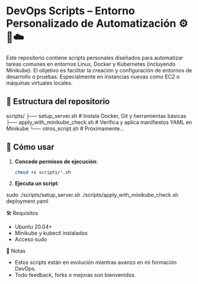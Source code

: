 # DevOps Scripts – Entorno Personalizado de Automatización ⚙️🐳☁️

Este repositorio contiene scripts personales diseñados para automatizar tareas comunes en entornos Linux, Docker y Kubernetes (incluyendo Minikube). 
El objetivo es facilitar la creación y configuración de entornos de desarrollo o pruebas. 
Especialmente en instancias nuevas como EC2 o máquinas virtuales locales.

## 📁 Estructura del repositorio

scripts/
├── setup_server.sh                # Instala Docker, Git y herramientas básicas
├── apply_with_minikube_check.sh   # Verifica y aplica manifiestos YAML en Minikube
└── otros_script.sh                # Próximamente...


## 🚀 Cómo usar

1. **Concede permisos de ejecución**:
   ```bash
   chmod +x scripts/*.sh

2. **Ejecuta un script**:

sudo ./scripts/setup_server.sh
./scripts/apply_with_minikube_check.sh deployment.yaml


🛠️ Requisitos
- Ubuntu 20.04+
- Minikube y kubectl instalados
- Acceso sudo


🧩 Notas
- Estos scripts están en evolución mientras avanzo en mi formación DevOps.
- Todo feedback, forks o mejoras son bienvenidos.
